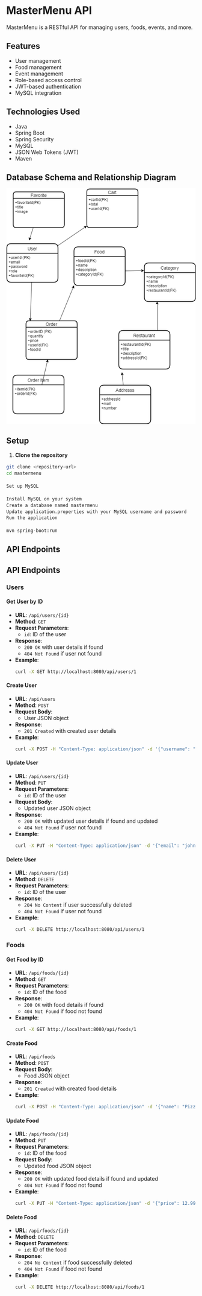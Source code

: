 # MasterMenu API

MasterMenu is a RESTful API for managing users, foods, events, and more.

## Features

- User management
- Food management
- Event management
- Role-based access control
- JWT-based authentication
- MySQL integration

## Technologies Used

- Java
- Spring Boot
- Spring Security
- MySQL
- JSON Web Tokens (JWT)
- Maven
  
## Database Schema and Relationship Diagram

![Database Schema and Relationship Diagram](https://raw.githubusercontent.com/bipro-b/MenuMaster-Backend-/main/schema/MasterMenu.png)

## Setup

1. **Clone the repository**

```bash
git clone <repository-url>
cd mastermenu

Set up MySQL

Install MySQL on your system
Create a database named mastermenu
Update application.properties with your MySQL username and password
Run the application

mvn spring-boot:run

```

## API Endpoints

## API Endpoints

### Users

#### Get User by ID
- **URL**: `/api/users/{id}`
- **Method**: `GET`
- **Request Parameters**:
    - `id`: ID of the user
- **Response**: 
    - `200 OK` with user details if found
    - `404 Not Found` if user not found
- **Example**:
    ```bash
    curl -X GET http://localhost:8080/api/users/1
    ```

#### Create User
- **URL**: `/api/users`
- **Method**: `POST`
- **Request Body**: 
    - User JSON object
- **Response**: 
    - `201 Created` with created user details
- **Example**:
    ```bash
    curl -X POST -H "Content-Type: application/json" -d '{"username": "john_doe", "email": "john@example.com"}' http://localhost:8080/api/users
    ```

#### Update User
- **URL**: `/api/users/{id}`
- **Method**: `PUT`
- **Request Parameters**:
    - `id`: ID of the user
- **Request Body**: 
    - Updated user JSON object
- **Response**: 
    - `200 OK` with updated user details if found and updated
    - `404 Not Found` if user not found
- **Example**:
    ```bash
    curl -X PUT -H "Content-Type: application/json" -d '{"email": "john.doe@example.com"}' http://localhost:8080/api/users/1
    ```

#### Delete User
- **URL**: `/api/users/{id}`
- **Method**: `DELETE`
- **Request Parameters**:
    - `id`: ID of the user
- **Response**: 
    - `204 No Content` if user successfully deleted
    - `404 Not Found` if user not found
- **Example**:
    ```bash
    curl -X DELETE http://localhost:8080/api/users/1
    ```

### Foods

#### Get Food by ID
- **URL**: `/api/foods/{id}`
- **Method**: `GET`
- **Request Parameters**:
    - `id`: ID of the food
- **Response**: 
    - `200 OK` with food details if found
    - `404 Not Found` if food not found
- **Example**:
    ```bash
    curl -X GET http://localhost:8080/api/foods/1
    ```

#### Create Food
- **URL**: `/api/foods`
- **Method**: `POST`
- **Request Body**: 
    - Food JSON object
- **Response**: 
    - `201 Created` with created food details
- **Example**:
    ```bash
    curl -X POST -H "Content-Type: application/json" -d '{"name": "Pizza", "price": 10.99}' http://localhost:8080/api/foods
    ```

#### Update Food
- **URL**: `/api/foods/{id}`
- **Method**: `PUT`
- **Request Parameters**:
    - `id`: ID of the food
- **Request Body**: 
    - Updated food JSON object
- **Response**: 
    - `200 OK` with updated food details if found and updated
    - `404 Not Found` if food not found
- **Example**:
    ```bash
    curl -X PUT -H "Content-Type: application/json" -d '{"price": 12.99}' http://localhost:8080/api/foods/1
    ```

#### Delete Food
- **URL**: `/api/foods/{id}`
- **Method**: `DELETE`
- **Request Parameters**:
    - `id`: ID of the food
- **Response**: 
    - `204 No Content` if food successfully deleted
    - `404 Not Found` if food not found
- **Example**:
    ```bash
    curl -X DELETE http://localhost:8080/api/foods/1
    ```
